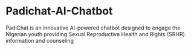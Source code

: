 # Padichat-AI-Chatbot
PadiChat is an innovative AI-powered chatbot designed to engage the Nigerian youth providing Sexual Reproductive Health and Rights (SRHR) information and counseling 
